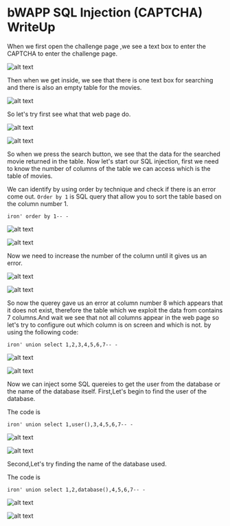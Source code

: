 # bWAPP SQL Injection (CAPTCHA) WriteUp

When we first open the challenge page ,we see a text box to enter the CAPTCHA to enter the challenge page.

![alt text](https://github.com/nody77/CTFs-Writeups/blob/cebf7285fb3e30c5c61588750238d455c006f75a/Screenshot%202023-03-29%20201645.png)

Then when we get inside, we see that there is one text box for searching and there is also an empty table for the movies.

![alt text](https://github.com/nody77/CTFs-Writeups/blob/cebf7285fb3e30c5c61588750238d455c006f75a/Screenshot%202023-03-29%20201802.png)

So let's try first see what that web page do.

![alt text](https://github.com/nody77/CTFs-Writeups/blob/cebf7285fb3e30c5c61588750238d455c006f75a/Screenshot%202023-03-29%20202138.png)

![alt text](https://github.com/nody77/CTFs-Writeups/blob/cebf7285fb3e30c5c61588750238d455c006f75a/Screenshot%202023-03-29%20202144.png)

So when we press the search button, we see that the data for the searched movie returned in the table.
Now let's start our SQL injection, first we need to know the number of columns of the table we can access which is the table of movies.

We can identify by using order by technique and check if there is an error come out. 
`Order by 1` is SQL query that allow you to sort the table based on the column number 1.

```MYSQl
iron' order by 1-- -
```

![alt text](https://github.com/nody77/CTFs-Writeups/blob/cebf7285fb3e30c5c61588750238d455c006f75a/Screenshot%202023-03-29%20202156.png)

![alt text](https://github.com/nody77/CTFs-Writeups/blob/cebf7285fb3e30c5c61588750238d455c006f75a/Screenshot%202023-03-29%20202201.png)

Now we need to increase the number of the column until it gives us an error.

![alt text](https://github.com/nody77/CTFs-Writeups/blob/cebf7285fb3e30c5c61588750238d455c006f75a/Screenshot%202023-03-29%20202217.png)

![alt text](https://github.com/nody77/CTFs-Writeups/blob/cebf7285fb3e30c5c61588750238d455c006f75a/Screenshot%202023-03-29%20202223.png)

So now the querey gave us an error at column number 8 which appears that it does not exist, therefore the table which we exploit the data from 
contains 7 columns.And wait we see that not all columns appear in the web page so let's try to configure out which column is on screen and which is not.
by using the following code:

```MYSQL
iron' union select 1,2,3,4,5,6,7-- -
```

![alt text](https://github.com/nody77/CTFs-Writeups/blob/cebf7285fb3e30c5c61588750238d455c006f75a/Screenshot%202023-03-29%20202246.png)

![alt text](https://github.com/nody77/CTFs-Writeups/blob/cebf7285fb3e30c5c61588750238d455c006f75a/Screenshot%202023-03-29%20202252.png)

Now we can inject some SQL quereies to get the user from the database or the name of the database itself.
First,Let's begin to find the user of the database.

The code is 
```MYSQL
iron' union select 1,user(),3,4,5,6,7-- -
```

![alt text](https://github.com/nody77/CTFs-Writeups/blob/cebf7285fb3e30c5c61588750238d455c006f75a/Screenshot%202023-03-29%20202305.png)

![alt text](https://github.com/nody77/CTFs-Writeups/blob/cebf7285fb3e30c5c61588750238d455c006f75a/Screenshot%202023-03-29%20202309.png)

Second,Let's try finding the name of the database used.

The code is
```MYSQL
iron' union select 1,2,database(),4,5,6,7-- -
```

![alt text](https://github.com/nody77/CTFs-Writeups/blob/cebf7285fb3e30c5c61588750238d455c006f75a/Screenshot%202023-03-29%20202318.png)

![alt text](https://github.com/nody77/CTFs-Writeups/blob/cebf7285fb3e30c5c61588750238d455c006f75a/Screenshot%202023-03-29%20202323.png)